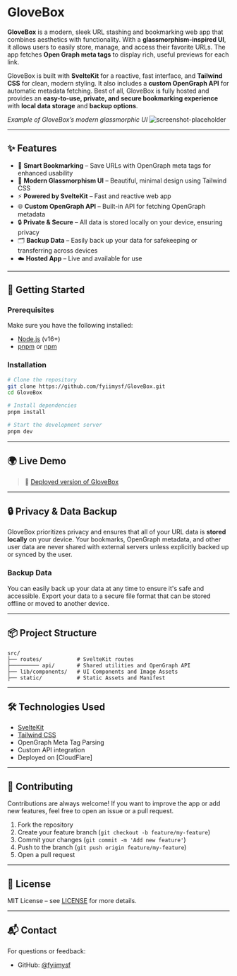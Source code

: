 
# GloveBox

**GloveBox** is a modern, sleek URL stashing and bookmarking web app that combines aesthetics with functionality. With a **glassmorphism-inspired UI**, it allows users to easily store, manage, and access their favorite URLs. The app fetches **Open Graph meta tags** to display rich, useful previews for each link.

GloveBox is built with **SvelteKit** for a reactive, fast interface, and **Tailwind CSS** for clean, modern styling. It also includes a **custom OpenGraph API** for automatic metadata fetching. Best of all, GloveBox is fully hosted and provides an **easy-to-use, private, and secure bookmarking experience** with **local data storage** and **backup options**.

*Example of GloveBox’s modern glassmorphic UI*
![screenshot-placeholder](https://via.placeholder.com/800x400)

---

## ✨ Features

* 🔖 **Smart Bookmarking** – Save URLs with OpenGraph meta tags for enhanced usability
* 💎 **Modern Glassmorphism UI** – Beautiful, minimal design using Tailwind CSS
* ⚡ **Powered by SvelteKit** – Fast and reactive web app
* 🌐 **Custom OpenGraph API** – Built-in API for fetching OpenGraph metadata
* 🔒 **Private & Secure** – All data is stored locally on your device, ensuring privacy
* 🗂️ **Backup Data** – Easily back up your data for safekeeping or transferring across devices
* ☁️ **Hosted App** – Live and available for use

---

## 🚀 Getting Started

### Prerequisites

Make sure you have the following installed:

* [Node.js](https://nodejs.org/) (v16+)
* [pnpm](https://pnpm.io/) or [npm](https://www.npmjs.com/)

### Installation

```bash
# Clone the repository
git clone https://github.com/fyiimysf/GloveBox.git
cd GloveBox

# Install dependencies
pnpm install

# Start the development server
pnpm dev
```

---

## 🌍 Live Demo

> 🔗 [Deployed version of GloveBox](https://glovebox.pages.dev)

---

## 🔒 Privacy & Data Backup

GloveBox prioritizes privacy and ensures that all of your URL data is **stored locally** on your device. Your bookmarks, OpenGraph metadata, and other user data are never shared with external servers unless explicitly backed up or synced by the user.

### Backup Data

You can easily back up your data at any time to ensure it's safe and accessible. Export your data to a secure file format that can be stored offline or moved to another device.

---

## 📦 Project Structure

```
src/
├── routes/           # SvelteKit routes
├───────── api/       # Shared utilities and OpenGraph API
├── lib/components/   # UI Components and Image Assets
├── static/           # Static Assets and Manifest
```

---

## 🛠️ Technologies Used

* [SvelteKit](https://kit.svelte.dev/)
* [Tailwind CSS](https://tailwindcss.com/)
* OpenGraph Meta Tag Parsing
* Custom API integration
* Deployed on \[CloudFlare]

---

## 🤝 Contributing

Contributions are always welcome! If you want to improve the app or add new features, feel free to open an issue or a pull request.

1. Fork the repository
2. Create your feature branch (`git checkout -b feature/my-feature`)
3. Commit your changes (`git commit -m 'Add new feature'`)
4. Push to the branch (`git push origin feature/my-feature`)
5. Open a pull request

---

## 📄 License

MIT License – see [LICENSE](./LICENSE) for more details.

---

## 📬 Contact

For questions or feedback:

* GitHub: [@fyiimysf](https://github.com/fyiimysf)
